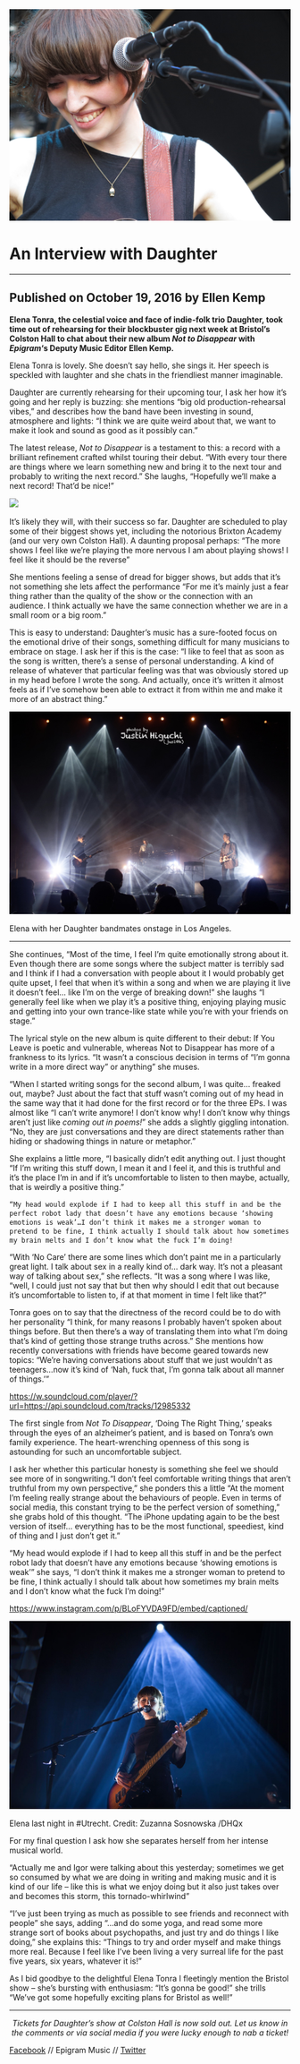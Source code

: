 <img src="/Images/Guus Krol/8000462500_8677e8d310_k.jpg">


# An Interview with Daughter

---
Published on October 19, 2016 by Ellen Kemp 
---

**Elena Tonra, the celestial voice and face of indie-folk trio Daughter, took time out of rehearsing for their blockbuster gig next week at Bristol’s Colston Hall to chat about their new album *Not to Disappear* with *Epigram*‘s Deputy Music Editor Ellen Kemp.**

Elena Tonra is lovely. She doesn’t say hello, she sings it. Her speech is speckled with laughter and she chats in the friendliest manner imaginable.

Daughter are currently rehearsing for their upcoming tour, I ask her how it’s going and her reply is buzzing: she mentions “big old production-rehearsal vibes,” and describes how the band have been investing in sound, atmosphere and lights: “I think we are quite weird about that, we want to make it look and sound as good as it possibly can.”

The latest release, *Not to Disappear* is a testament to this: a record with a brilliant refinement crafted whilst touring their debut. “With every tour there are things where we learn something new and bring it to the next tour and probably to writing the next record.” She laughs, “Hopefully we’ll make a next record! That’d be nice!”

[<img src="https://i.ytimg.com/vi/FZCZG5pwQGk/maxresdefault.jpg">](https://www.youtube.com/watch?v=FZCZG5pwQGk)

It’s likely they will, with their success so far. Daughter are scheduled to play some of their biggest shows yet, including the notorious Brixton Academy (and our very own Colston Hall). A daunting proposal perhaps: “The more shows I feel like we’re playing the more nervous I am about playing shows! I feel like it should be the reverse”

She mentions feeling a sense of dread for bigger shows, but adds that it’s not something she lets affect the performance “For me it’s mainly just a fear thing rather than the quality of the show or the connection with an audience. I think actually we have the same connection whether we are in a small room or a big room.”

This is easy to understand: Daughter’s music has a sure-footed focus on the emotional drive of their songs, something difficult for many musicians to embrace on stage. I ask her if this is the case: “I like to feel that as soon as the song is written, there’s a sense of personal understanding. A kind of release of whatever that particular feeling was that was obviously stored up in my head before I wrote the song. And actually, once it’s written it almost feels as if I’ve somehow been able to extract it from within me and make it more of an abstract thing.”

<img src="/Images/Justin Higuchi/26344081642_efe5cef32e_k.jpg">

Elena with her Daughter bandmates onstage in Los Angeles.

---

She continues, “Most of the time, I feel I’m quite emotionally strong about it. Even though there are some songs where the subject matter is terribly sad and I think if I had a conversation with people about it I would probably get quite upset,  I feel that when it’s within a song and when we are playing it live it doesn’t feel… like I’m on the verge of breaking down!” she laughs “I generally feel like when we play it’s a positive thing, enjoying playing music and getting into your own trance-like state while you’re with your friends on stage.”

The lyrical style on the new album is quite different to their debut: If You Leave is poetic and vulnerable, whereas Not to Disappear has more of a frankness to its lyrics. “It wasn’t a conscious decision in terms of “I’m gonna write in a more direct way” or anything” she muses.

“When I started writing songs for the second album, I was quite… freaked out, maybe? Just about the fact that stuff wasn’t coming out of my head in the same way that it had done for the first record or for the three EPs. I was almost like “I can’t write anymore! I don’t know why! I don’t know why things aren’t just like *coming out in poems!*” she adds a slightly giggling intonation.  “No, they are just conversations and they are direct statements rather than hiding or shadowing things in nature or metaphor.”

She explains a little more, “I basically didn’t edit anything out. I just thought “If I’m writing this stuff down, I mean it and I feel it, and this is truthful and it’s the place I’m in and if it’s uncomfortable to listen to then maybe, actually, that is weirdly a positive thing.”

```
“My head would explode if I had to keep all this stuff in and be the perfect robot lady that doesn’t have any emotions because ‘showing emotions is weak’…I don’t think it makes me a stronger woman to pretend to be fine, I think actually I should talk about how sometimes my brain melts and I don’t know what the fuck I’m doing!

```

“With ‘No Care’ there are some lines which don’t paint me in a particularly great light. I talk about sex in a really kind of…  dark way. It’s not a pleasant way of talking about sex,” she reflects. “It was a song where I was like, “well, I could just not say that but then why should I edit that out because it’s uncomfortable to listen to, if at that moment in time I felt like that?”

Tonra goes on to say that the directness of the record could be to do with her personality “I think, for many reasons I probably haven’t spoken about things before. But then there’s a way of translating them into what I’m doing that’s kind of getting those strange truths across.”  She mentions how recently conversations with friends have become geared towards new topics: “We’re having conversations about stuff that we just wouldn’t as teenagers…now it’s kind of ‘Nah, fuck that, I’m gonna talk about all manner of things.’”

https://w.soundcloud.com/player/?url=https://api.soundcloud.com/tracks/12985332

The first single from *Not To Disappear*, ‘Doing The Right Thing,’ speaks through the eyes of an alzheimer’s patient, and is based on Tonra’s own family experience. The heart-wrenching openness of this song is astounding for such an uncomfortable subject.

I ask her whether this particular honesty is something she feel we should see more of in songwriting.“I don’t feel comfortable writing things that aren’t truthful from my own perspective,” she ponders this a little “At the moment I’m feeling really strange about the behaviours of people. Even in terms of social media, this constant trying to be the perfect version of something,” she grabs hold of this thought. “The iPhone updating again to be the best version of itself… everything has to be the most functional, speediest, kind of thing and I just don’t get it.”

“My head would explode if I had to keep all this stuff in and be the perfect robot lady that doesn’t have any emotions because ‘showing emotions is weak’” she says, “I don’t think it makes me a stronger woman to pretend to be fine, I think actually I should talk about how sometimes my brain melts and I don’t know what the fuck I’m doing!”


https://www.instagram.com/p/BLoFYVDA9FD/embed/captioned/

<img src="/Images/Zuzanna Sosnowska/465125306_9291450004200906_6440695431796971730_n.jpg">

Elena last night in #Utrecht. Credit: Zuzanna Sosnowska /DHQx


For my final question I ask how she separates herself from her intense musical world.

“Actually me and Igor were talking about this yesterday; sometimes we get so consumed by what we are doing in writing and making music and it is kind of our life – like this is what we enjoy doing but it also just takes over and becomes this storm, this tornado-whirlwind”

“I’ve just been trying as much as possible to see friends and reconnect with people” she says, adding “…and do some yoga, and read some more strange sort of books about psychopaths, and just try and do things I like doing,” she explains this: “Things to try and order myself and make things more real. Because I feel like I’ve been living a very surreal life for the past five years, six years, whatever it is!”

As I bid goodbye to the delightful Elena Tonra I fleetingly mention the Bristol show – she’s bursting with enthusiasm: “It’s gonna be good!” she trills “We’ve got some hopefully exciting plans for Bristol as well!”

---

*<p align="center">
Tickets for Daughter’s show at Colston Hall is now sold out. Let us know in the comments or via social media if you were lucky enough to nab a ticket!*
</p>

[Facebook](https://www.facebook.com/epigram.music.bristol/) // Epigram Music // [Twitter](https://twitter.com/EpigramMusic)
